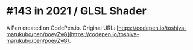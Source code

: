 # #143 in 2021 / GLSL Shader

A Pen created on CodePen.io. Original URL: [https://codepen.io/toshiya-marukubo/pen/poeyZvG](https://codepen.io/toshiya-marukubo/pen/poeyZvG).


